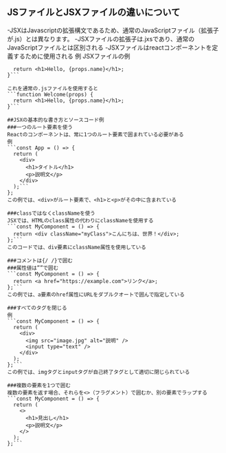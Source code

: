 ## JSファイルとJSXファイルの違いについて
-JSXはJavascriptの拡張構文であるため、通常のJavaScriptファイル（拡張子が.js）とは異なります。
-JSXファイルの拡張子は.jxsであり、通常のJavaScriptファイルとは区別される
-JSXファイルはreactコンポーネントを定義するために使用される
例 JSXファイルの例
```const Welcome = (props) => {
  return <h1>Hello, {props.name}</h1>;
}```

これを通常の.jsファイルを使用すると
```function Welcome(props) {
  return <h1>Hello, {props.name}</h1>;
}```

##JSXの基本的な書き方とソースコード例
###一つのルート要素を使う
Reactのコンポーネントは、常に1つのルート要素で囲まれている必要がある
例
```const App = () => {
  return (
    <div>
      <h1>タイトル</h1>
      <p>説明文</p>
    </div>
  );```
};
この例では、<div>がルート要素で、<h1>と<p>がその中に含まれている

###classではなくclassNameを使う
JSXでは、HTMLのclass属性の代わりにclassNameを使用する
```const MyComponent = () => {
  return <div className="myClass">こんにちは、世界！</div>;
};```
このコードでは、div要素にclassName属性を使用している

###コメントは{/ /}で囲む
###属性値は””で囲む
```const MyComponent = () => {
  return <a href="https://example.com">リンク</a>;
};```
この例では、a要素のhref属性にURLをダブルクオートで囲んで指定している

###すべてのタグを閉じる
例
```const MyComponent = () => {
  return (
    <div>
      <img src="image.jpg" alt="説明" />
      <input type="text" />
    </div>
  );
};```
この例では、imgタグとinputタグが自己終了タグとして適切に閉じられている

###複数の要素を1つで囲む
複数の要素を返す場合、それらを<>（フラグメント）で囲むか、別の要素でラップする
```const MyComponent = () => {
  return (
    <>
      <h1>見出し</h1>
      <p>説明文</p>
    </>
  );
};```
